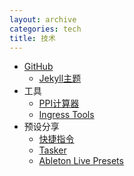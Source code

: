 ```yaml
---
layout: archive
categories: tech
title: 技术
---
```

- [GitHub](https://github.com/feeshy)
	- [Jekyll主题](https://github.com/feeshy/less-style-please/)
- 工具
	- [PPI计算器](https://feeshy.github.io/ppi-calc/)
	- [Ingress Tools](https://feeshy.github.io/ingress-tools/)
- 预设分享
	- [快捷指令](/shortcuts)
	- [Tasker](https://feeshy.github.io/tasker-shares/)
	- [Ableton Live Presets](https://feeshy.github.io/racks4live/)